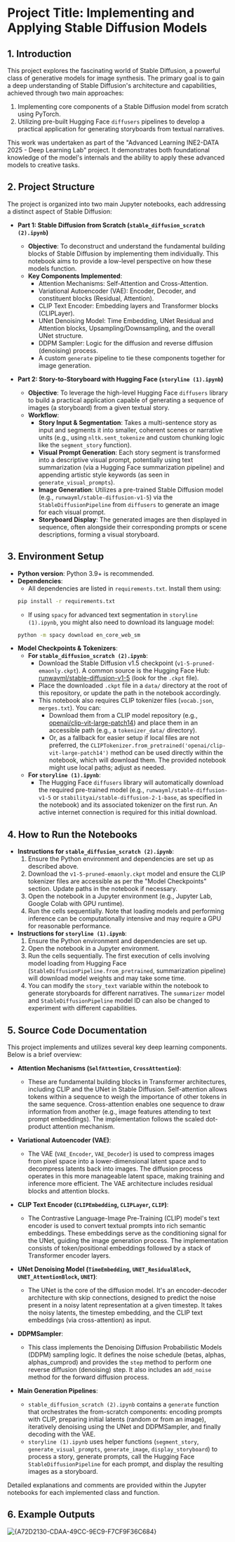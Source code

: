 # Project Title: Implementing and Applying Stable Diffusion Models

## 1. Introduction
This project explores the fascinating world of Stable Diffusion, a powerful class of generative models for image synthesis. The primary goal is to gain a deep understanding of Stable Diffusion's architecture and capabilities, achieved through two main approaches:
1.  Implementing core components of a Stable Diffusion model from scratch using PyTorch.
2.  Utilizing pre-built Hugging Face `diffusers` pipelines to develop a practical application for generating storyboards from textual narratives.

This work was undertaken as part of the "Advanced Learning INE2-DATA 2025 - Deep Learning Lab" project. It demonstrates both foundational knowledge of the model's internals and the ability to apply these advanced models to creative tasks.

## 2. Project Structure
The project is organized into two main Jupyter notebooks, each addressing a distinct aspect of Stable Diffusion:

* **Part 1: Stable Diffusion from Scratch (`stable_diffusion_scratch (2).ipynb`)**
    * **Objective**: To deconstruct and understand the fundamental building blocks of Stable Diffusion by implementing them individually. This notebook aims to provide a low-level perspective on how these models function.
    * **Key Components Implemented**:
        * Attention Mechanisms: Self-Attention and Cross-Attention.
        * Variational Autoencoder (VAE): Encoder, Decoder, and constituent blocks (Residual, Attention).
        * CLIP Text Encoder: Embedding layers and Transformer blocks (CLIPLayer).
        * UNet Denoising Model: Time Embedding, UNet Residual and Attention blocks, Upsampling/Downsampling, and the overall UNet structure.
        * DDPM Sampler: Logic for the diffusion and reverse diffusion (denoising) process.
        * A custom `generate` pipeline to tie these components together for image generation.

* **Part 2: Story-to-Storyboard with Hugging Face (`storyline (1).ipynb`)**
    * **Objective**: To leverage the high-level Hugging Face `diffusers` library to build a practical application capable of generating a sequence of images (a storyboard) from a given textual story.
    * **Workflow**:
        * **Story Input & Segmentation**: Takes a multi-sentence story as input and segments it into smaller, coherent scenes or narrative units (e.g., using `nltk.sent_tokenize` and custom chunking logic like the `segment_story` function).
        * **Visual Prompt Generation**: Each story segment is transformed into a descriptive visual prompt, potentially using text summarization (via a Hugging Face summarization pipeline) and appending artistic style keywords (as seen in `generate_visual_prompts`).
        * **Image Generation**: Utilizes a pre-trained Stable Diffusion model (e.g., `runwayml/stable-diffusion-v1-5`) via the `StableDiffusionPipeline` from `diffusers` to generate an image for each visual prompt.
        * **Storyboard Display**: The generated images are then displayed in sequence, often alongside their corresponding prompts or scene descriptions, forming a visual storyboard.

## 3. Environment Setup
* **Python version**: Python 3.9+ is recommended.
* **Dependencies**:
    * All dependencies are listed in `requirements.txt`. Install them using:
    ```bash
    pip install -r requirements.txt
    ```
    * If using `spacy` for advanced text segmentation in `storyline (1).ipynb`, you might also need to download its language model:
    ```bash
    python -m spacy download en_core_web_sm
    ```
* **Model Checkpoints & Tokenizers**:
    * **For `stable_diffusion_scratch (2).ipynb`**:
        * Download the Stable Diffusion v1.5 checkpoint (`v1-5-pruned-emaonly.ckpt`). A common source is the Hugging Face Hub: [runwayml/stable-diffusion-v1-5](https://huggingface.co/runwayml/stable-diffusion-v1-5/tree/main) (look for the `.ckpt` file).
        * Place the downloaded `.ckpt` file in a `data/` directory at the root of this repository, or update the path in the notebook accordingly.
        * This notebook also requires CLIP tokenizer files (`vocab.json`, `merges.txt`). You can:
            * Download them from a CLIP model repository (e.g., [openai/clip-vit-large-patch14](https://huggingface.co/openai/clip-vit-large-patch14/tree/main)) and place them in an accessible path (e.g., a `tokenizer_data/` directory).
            * Or, as a fallback for easier setup if local files are not preferred, the `CLIPTokenizer.from_pretrained('openai/clip-vit-large-patch14')` method can be used directly within the notebook, which will download them. The provided notebook might use local paths; adjust as needed.
    * **For `storyline (1).ipynb`**:
        * The Hugging Face `diffusers` library will automatically download the required pre-trained model (e.g., `runwayml/stable-diffusion-v1-5` or `stabilityai/stable-diffusion-2-1-base`, as specified in the notebook) and its associated tokenizer on the first run. An active internet connection is required for this initial download.

## 4. How to Run the Notebooks
* **Instructions for `stable_diffusion_scratch (2).ipynb`**:
    1.  Ensure the Python environment and dependencies are set up as described above.
    2.  Download the `v1-5-pruned-emaonly.ckpt` model and ensure the CLIP tokenizer files are accessible as per the "Model Checkpoints" section. Update paths in the notebook if necessary.
    3.  Open the notebook in a Jupyter environment (e.g., Jupyter Lab, Google Colab with GPU runtime).
    4.  Run the cells sequentially. Note that loading models and performing inference can be computationally intensive and may require a GPU for reasonable performance.
* **Instructions for `storyline (1).ipynb`**:
    1.  Ensure the Python environment and dependencies are set up.
    2.  Open the notebook in a Jupyter environment.
    3.  Run the cells sequentially. The first execution of cells involving model loading from Hugging Face (`StableDiffusionPipeline.from_pretrained`, summarization pipeline) will download model weights and may take some time.
    4.  You can modify the `story_text` variable within the notebook to generate storyboards for different narratives. The `summarizer` model and `StableDiffusionPipeline` model ID can also be changed to experiment with different capabilities.

## 5. Source Code Documentation

This project implements and utilizes several key deep learning components. Below is a brief overview:

* **Attention Mechanisms (`SelfAttention`, `CrossAttention`)**:
    * These are fundamental building blocks in Transformer architectures, including CLIP and the UNet in Stable Diffusion. Self-attention allows tokens within a sequence to weigh the importance of other tokens in the same sequence. Cross-attention enables one sequence to draw information from another (e.g., image features attending to text prompt embeddings). The implementation follows the scaled dot-product attention mechanism.

* **Variational Autoencoder (VAE)**:
    * The VAE (`VAE_Encoder`, `VAE_Decoder`) is used to compress images from pixel space into a lower-dimensional latent space and to decompress latents back into images. The diffusion process operates in this more manageable latent space, making training and inference more efficient. The VAE architecture includes residual blocks and attention blocks.

* **CLIP Text Encoder (`CLIPEmbedding`, `CLIPLayer`, `CLIP`)**:
    * The Contrastive Language-Image Pre-Training (CLIP) model's text encoder is used to convert textual prompts into rich semantic embeddings. These embeddings serve as the conditioning signal for the UNet, guiding the image generation process. The implementation consists of token/positional embeddings followed by a stack of Transformer encoder layers.

* **UNet Denoising Model (`TimeEmbedding`, `UNET_ResidualBlock`, `UNET_AttentionBlock`, `UNET`)**:
    * The UNet is the core of the diffusion model. It's an encoder-decoder architecture with skip connections, designed to predict the noise present in a noisy latent representation at a given timestep. It takes the noisy latents, the timestep embedding, and the CLIP text embeddings (via cross-attention) as input.

* **DDPMSampler**:
    * This class implements the Denoising Diffusion Probabilistic Models (DDPM) sampling logic. It defines the noise schedule (betas, alphas, alphas_cumprod) and provides the `step` method to perform one reverse diffusion (denoising) step. It also includes an `add_noise` method for the forward diffusion process.

* **Main Generation Pipelines**:
    * `stable_diffusion_scratch (2).ipynb` contains a `generate` function that orchestrates the from-scratch components: encoding prompts with CLIP, preparing initial latents (random or from an image), iteratively denoising using the UNet and DDPMSampler, and finally decoding with the VAE.
    * `storyline (1).ipynb` uses helper functions (`segment_story`, `generate_visual_prompts`, `generate_image`, `display_storyboard`) to process a story, generate prompts, call the Hugging Face `StableDiffusionPipeline` for each prompt, and display the resulting images as a storyboard.

Detailed explanations and comments are provided within the Jupyter notebooks for each implemented class and function.

## 6. Example Outputs

![{A72D2130-CDAA-49CC-9EC9-F7CF9F36C684}](https://github.com/user-attachments/assets/5794f683-cd41-4209-89ec-4de9492b9cca)

